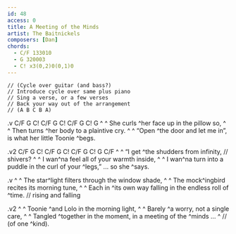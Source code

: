 ```yaml
---
id: 48
access: 0
title: A Meeting of the Minds
artist: The Baitnickels
composers: [Dan]
chords:
  - C/F 133010
  - G 320003
  - C! x3(0,2)0(0,1)0
---
```

    // (Cycle over guitar (and bass?)
    // Introduce cycle over same plus piano
    // Sing a verse, or a few verses
    // Back your way out of the arrangement
    // (A B C B A)

.v C/F G C! C/F G C! C/F G C! G
^ ^ She curls ^her face up in the pillow so,
^ ^ Then turns ^her body to a plaintive cry.
^ ^ “Open ^the door and let me in”, is what her little Toonie ^begs.

.v2 C/F G C! C/F G C! C/F G C! G C/F
^ ^ “I get ^the shudders from infinity,        // shivers?
^ ^ I wan^na feel all of your warmth inside,
^ ^ I wan^na turn into a puddle in the curl of your ^legs,” ... so she ^says.

.v
^ ^ The star^light filters through the window shade,
^ ^ The mock^ingbird recites its morning tune,
^ ^ Each in ^its own way falling in the endless roll of ^time.    // rising and falling

.v2
^ ^ Toonie ^and Lolo in the morning light,
^ ^ Barely ^a worry, not a single care,
^ ^ Tangled ^together in the moment, in a meeting of the ^minds ...  ^ // (of one ^kind).

